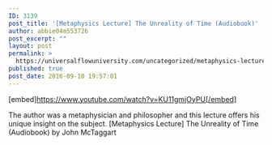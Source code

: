 ```yaml
---
ID: 3139
post_title: '[Metaphysics Lecture] The Unreality of Time (Audiobook)'
author: abbie04m553726
post_excerpt: ""
layout: post
permalink: >
  https://universalflowuniversity.com/uncategorized/metaphysics-lecture-the-unreality-of-time-audiobook/
published: true
post_date: 2016-09-10 19:57:01
---
```

[embed]https://www.youtube.com/watch?v=KU11gmjOyPU[/embed]<br>
<p>The author was a metaphysician and philosopher and this lecture offers his unique insight on the subject.
[Metaphysics Lecture] The Unreality of Time (Audiobook) by John McTaggart</p>